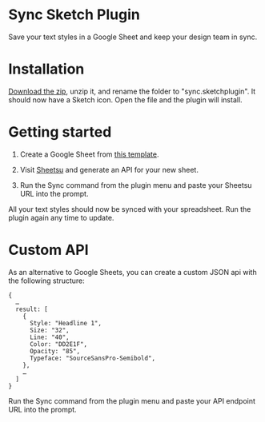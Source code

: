 # Sync Sketch Plugin
Save your text styles in a Google Sheet and keep your design team in sync.

# Installation
[Download the zip](https://github.com/nolastan/sync.sketchplugin/archive/master.zip), unzip it, and rename the folder to "sync.sketchplugin". It should now have a Sketch icon. Open the file and the plugin will install.

# Getting started

1. Create a Google Sheet from [this template](https://drive.google.com/previewtemplate?id=17q6GOMM1X6kkvgeL3LeGkRr4C2vOhpM_JiQUWxbBtew&mode=public).

2. Visit [Sheetsu](http://sheetsu.com/) and generate an API for your new sheet.

3. Run the Sync command from the plugin menu and paste your Sheetsu URL into the prompt.

All your text styles should now be synced with your spreadsheet. Run the plugin again any time to update.

# Custom API
As an alternative to Google Sheets, you can create a custom JSON api with the following structure:
```
{
  …
  result: [
    {
      Style: "Headline 1",
      Size: "32",
      Line: "40",
      Color: "DD2E1F",
      Opacity: "85",
      Typeface: "SourceSansPro-Semibold",
    },
    …
  ]
}
```
Run the Sync command from the plugin menu and paste your API endpoint URL into the prompt.

